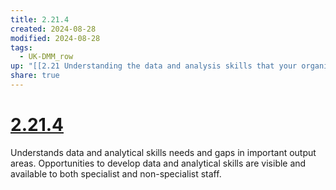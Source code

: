 ```yaml
---
title: 2.21.4
created: 2024-08-28
modified: 2024-08-28
tags:
  - UK-DMM_row
up: "[[2.21 Understanding the data and analysis skills that your organisation needs]]"
share: true
---
```

# [2.21.4](2.21.4.md)

Understands data and analytical skills needs and gaps in important output areas. Opportunities to develop data and analytical skills are visible and available to both specialist and non-specialist staff.
